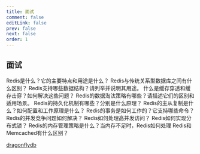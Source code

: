 ```yaml
---
title: 面试
comment: false
editLink: false
prev: false
next: false
order: 1
---
```



## 面试
Redis是什么？它的主要特点和用途是什么？
Redis与传统关系型数据库之间有什么区别？
Redis支持哪些数据结构？请列举并说明其用途。
什么是缓存穿透和缓存击穿？如何解决这些问题？
Redis的数据淘汰策略有哪些？请描述它们的区别和适用场景。
Redis的持久化机制有哪些？分别是什么原理？
Redis的主从复制是什么？如何配置和工作原理是什么？
Redis的事务是如何工作的？它支持哪些命令？
Redis的并发竞争问题如何解决？
Redis如何处理高并发访问？
Redis如何实现分布式锁？
Redis的内存管理策略是什么？当内存不足时，Redis如何处理
Redis和Memcached有什么区别？


[dragonflydb](https://www.dragonflydb.io/)

